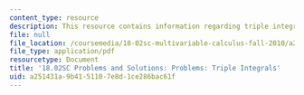 ```yaml
---
content_type: resource
description: This resource contains information regarding triple integrals.
file: null
file_location: /coursemedia/18-02sc-multivariable-calculus-fall-2010/a251431a9b4151107e8d1ce286bac61f_MIT18_02SC_pb_74_comb.pdf
file_type: application/pdf
resourcetype: Document
title: '18.02SC Problems and Solutions: Problems: Triple Integrals'
uid: a251431a-9b41-5110-7e8d-1ce286bac61f
---
```

